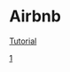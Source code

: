 #  Airbnb


[Tutorial](https://youtu.be/-ad4qLKep3U?si=9WcZXiu3hmsCcnFy)

[1](https://www.figma.com/file/et9fRuwHrBYLhHa5TLlMOs/Airbnb-mobile-UI-(Community))
